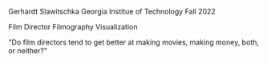 Gerhardt Slawitschka
Georgia Institue of Technology
Fall 2022

Film Director Filmography Visualization

"Do film directors tend to get better at making movies, making money, both, or neither?"
